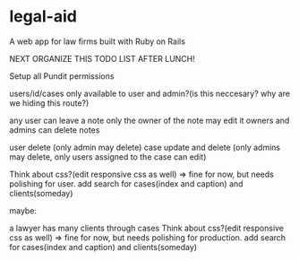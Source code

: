 # legal-aid
A web app for law firms built with Ruby on Rails

NEXT ORGANIZE THIS TODO LIST AFTER LUNCH!


Setup all Pundit permissions

users/id/cases
only available to user and admin?(is this neccesary? why are we hiding this route?)

any user can leave a note
only the owner of the note may edit it
owners and admins can delete notes

user delete (only admin may delete)
case update and delete (only admins may delete, only users assigned to the case can edit)

Think about css?(edit responsive css as well) => fine for now, but needs polishing for user.
add search for cases(index and caption) and clients(someday)

maybe:
<!--   a client has many cases
  cases belong to a client -->
  a lawyer has many clients through cases
  Think about css?(edit responsive css as well) => fine for now, but needs polishing for production.
  add search for cases(index and caption) and clients(someday) <!-- this might need to be a user, where you use the roles for access to lawyers -->
